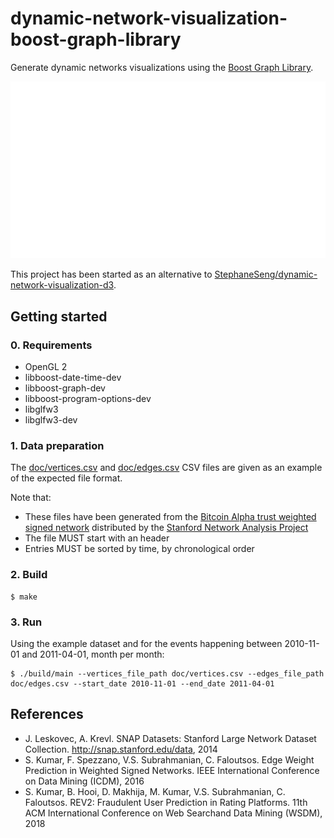 # dynamic-network-visualization-boost-graph-library

Generate dynamic networks visualizations using the [Boost Graph Library](https://www.boost.org/doc/libs/release/libs/graph/doc/index.html).

![doc/2010-11-01-2011-04-01.gif](doc/2010-11-01-2011-04-01.gif)

This project has been started as an alternative to [StephaneSeng/dynamic-network-visualization-d3](https://github.com/StephaneSeng/dynamic-network-visualization-d3).

## Getting started

### 0. Requirements

* OpenGL 2
* libboost-date-time-dev
* libboost-graph-dev
* libboost-program-options-dev
* libglfw3
* libglfw3-dev

### 1. Data preparation

The [doc/vertices.csv](doc/vertices.csv) and [doc/edges.csv](doc/edges.csv) CSV files are given as an example of the expected file format.

Note that:

* These files have been generated from the [Bitcoin Alpha trust weighted signed network](http://snap.stanford.edu/data/soc-sign-bitcoin-alpha.html) distributed by the [Stanford Network Analysis Project](http://snap.stanford.edu/index.html)
* The file MUST start with an header
* Entries MUST be sorted by time, by chronological order

### 2. Build

```
$ make
```

### 3. Run

Using the example dataset and for the events happening between 2010-11-01 and 2011-04-01, month per month:

```
$ ./build/main --vertices_file_path doc/vertices.csv --edges_file_path doc/edges.csv --start_date 2010-11-01 --end_date 2011-04-01
```

## References

* J. Leskovec, A. Krevl. SNAP Datasets: Stanford Large Network Dataset Collection. http://snap.stanford.edu/data, 2014
* S. Kumar, F. Spezzano, V.S. Subrahmanian, C. Faloutsos. Edge Weight Prediction in Weighted Signed Networks. IEEE International Conference on Data Mining (ICDM), 2016
* S. Kumar, B. Hooi, D. Makhija, M. Kumar, V.S. Subrahmanian, C. Faloutsos. REV2: Fraudulent User Prediction in Rating Platforms. 11th ACM International Conference on Web Searchand Data Mining (WSDM), 2018
